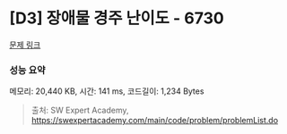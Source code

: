 # [D3] 장애물 경주 난이도 - 6730 

[문제 링크](https://swexpertacademy.com/main/code/problem/problemDetail.do?contestProbId=AWefy5x65PoDFAUh) 

### 성능 요약

메모리: 20,440 KB, 시간: 141 ms, 코드길이: 1,234 Bytes



> 출처: SW Expert Academy, https://swexpertacademy.com/main/code/problem/problemList.do